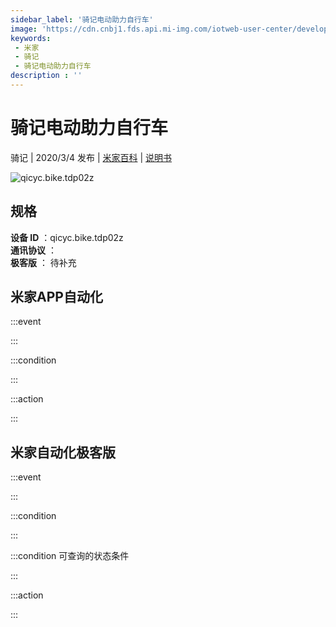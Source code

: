 ```yaml
---
sidebar_label: '骑记电动助力自行车'
image: 'https://cdn.cnbj1.fds.api.mi-img.com/iotweb-user-center/developer_1679047655888t9ec9fJy.png?GalaxyAccessKeyId=AKVGLQWBOVIRQ3XLEW&Expires=9223372036854775807&Signature=3GphCFzDV4K/XRxq45tGiEtXFlA='
keywords: 
 - 米家
 - 骑记
 - 骑记电动助力自行车
description : ''
---
```

# 骑记电动助力自行车

骑记 | 2020/3/4 发布 | [米家百科](https://home.mi.com/webapp/content/baike/product/index.html?model=qicyc.bike.tdp02z) | [说明书](https://home.mi.com/views/introduction.html?model=qicyc.bike.tdp02z&region=cn)

![qicyc.bike.tdp02z](https://cdn.cnbj1.fds.api.mi-img.com/iotweb-user-center/developer_1679047655888t9ec9fJy.png?GalaxyAccessKeyId=AKVGLQWBOVIRQ3XLEW&Expires=9223372036854775807&Signature=3GphCFzDV4K/XRxq45tGiEtXFlA=)

## 规格  
> 
**设备 ID** ：qicyc.bike.tdp02z  
**通讯协议** ：  
**极客版**  ： 待补充 


## 米家APP自动化  

:::event  

:::

:::condition  

:::

:::action   

:::

## 米家自动化极客版  

:::event  

:::

:::condition  

:::

:::condition 可查询的状态条件  

:::

:::action  

:::

        
